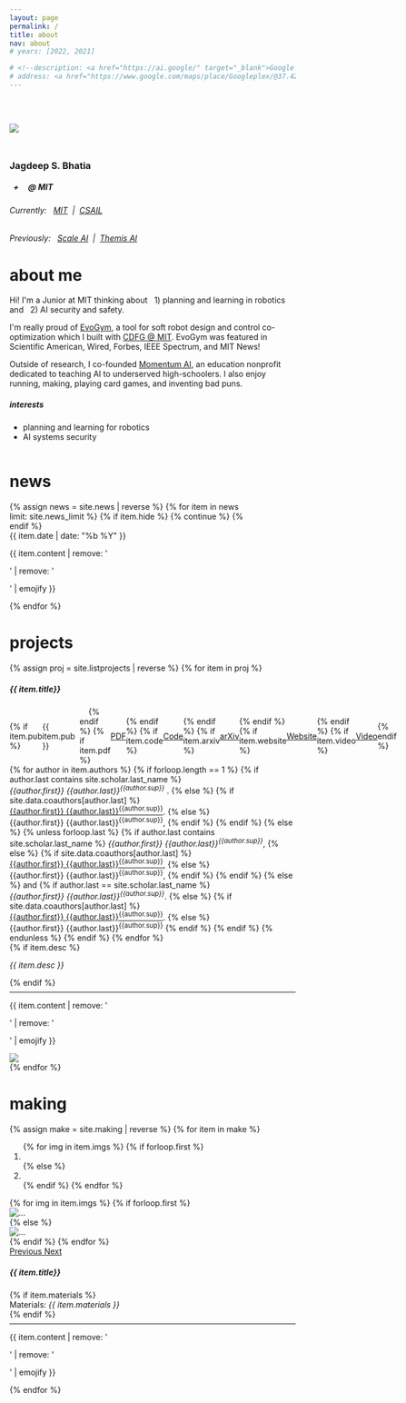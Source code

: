 ```yaml
---
layout: page
permalink: /
title: about
nav: about
# years: [2022, 2021]

# <!--description: <a href="https://ai.google/" target="_blank">Google AI</a> -->
# address: <a href="https://www.google.com/maps/place/Googleplex/@37.4220656,-122.0862837,17z/data=!3m1!4b1!4m5!3m4!1s0x808fba02425dad8f:0x6c296c66619367e0!8m2!3d37.4220656!4d-122.0840897" class="page-description" target="_blank">Googleplex, Mountain View, California, USA </a>
---
```


<!-- <div class="col p-0 pt-4 pb-4">
  <h1 class="pb-3 title text-left font-weight-bold" id="ABOUT">Jagdeep Singh Bhatia</h1>
  <h6 class="m-0 mb-2" style="font-size: 0.83em;">{{ page.description }}</h6>
  {% if page.address %}
      <h6 class="m-0 mb-2" style="font-size: 0.83em;">{{ page.address }}</h6>
  {% endif %}
</div> -->

<!-- Introduction -->

<div style="display: flex; flex-wrap: wrap; margin-top: 60px;">
  <div class='about-row'>
    <div class='about-column image-about-column'>
      <div style="width: 60%; padding-bottom: 25px">
        <div class="image-cropper">
          <img class="profile-img img-responsive" src="{{ 'me.jpg' | prepend: '/assets/img/' | prepend: site.baseurl | prepend: site.url }}">
        </div>
      </div>
      <h3 class="pb-1" id="ABOUT">Jagdeep S. Bhatia</h3>
      <h5 class="pb-3"><i class="fas fa-robot"  style="font-size: .77em;"></i> &nbsp; + &nbsp; <i class="fas fa-project-diagram" style="font-size: .67em;"></i>&nbsp; @  MIT</h5>
      <div style="">
        <h6 class="pb-1 text-left">Currently:&nbsp;&nbsp;
          <a href="https://www.mit.edu/" target="_blank">MIT</a>&nbsp;&nbsp;|&nbsp;
          <a href="https://www.csail.mit.edu/" target="_blank">CSAIL</a>
        </h6>
        <h6 class="pb-1 text-left">Previously:&nbsp;&nbsp;
          <a href="https://scale.com/" target="_blank">Scale AI</a>&nbsp;&nbsp;|&nbsp;
          <a href="https://themisai.io/" target="_blank">Themis AI</a>
        </h6>
      </div>
    </div>
    <div class='about-column summary-about-column'>
      <h1 class="title mb-4 p-0">about me</h1>
      <p>
        Hi! I'm a Junior at MIT thinking about &nbsp; 1) planning and learning in robotics and  &nbsp; 2) AI security and safety.
      </p>
      <p>
        I'm really proud of 
        <a href="https://evolutiongym.github.io/" target="_blank">EvoGym</a>, 
        a tool for soft robot design and control co-optimization which I built with 
        <a href="https://cdfg.mit.edu/" target="_blank">CDFG @ MIT</a>.
        EvoGym was featured in Scientific American, Wired, Forbes, IEEE Spectrum, and MIT News!
      </p>
      <p>
        Outside of research, I co-founded 
        <a href="https://momentumai.org/" target="_blank">Momentum AI</a>, 
        an education nonprofit dedicated to teaching AI to underserved high-schoolers. I also enjoy running, making, playing card games, and inventing bad puns.
      </p>
      <h5 class="pt-1 font-weight-bold">interests</h5>
      <ul>
        <li>planning and learning for robotics</li>
        <li>AI systems security</li>
      </ul>
    </div>
  </div>
</div>

<!-- Introduction -->

<!-- <div style="display: flex; flex-wrap: wrap;">
    <div class="text-justify p-0">
        <div class="col-xs-12 col-sm-6 p-0 pt-2 pb-sm-2 pb-4 pl-sm-4 text-center" style="float: right;">
          <img class="profile-img img-responsive" style="width: 90%;" src="{{ 'me.jpg' | prepend: '/assets/img/' | prepend: site.baseurl | prepend: site.url }}">
        </div>

        <p>
            Hey there! I'm Jagdeep, a sophomore at MIT studying computer science. 
        </p>

        <p>
            I'm interested in thinking about some of the more nuanced problems in AI (interpretability, robustness, generalizability) and applying those ideas to designing intelligent embodied systems. I'm really proud of 
            <a href="https://evolutiongym.github.io/" target="_blank">EvoGym</a>,
            a benchmark for design and control co-optimization for voxel-based soft robots which I built with the 
            <a href="https://cdfg.mit.edu/" target="_blank">Computational Design and Fabrication Group</a>
            at MIT. I spent this winter designing debiasing algorithms at 
            <a href="https://themisai.io/" target="_blank">Themis AI</a>,
            and this summer, I'll be working on similar challenges at 
            <a href="https://scale.com/" target="_blank">Scale</a>. My work has been featured in Scientific American, Wired, Forbes, IEEE Spectrum, and MIT News. 
        </p>
    </div>
</div>

<div class="col text-justify p-0">
    <p>
        In my free time I love running, playing card games, and making bad puns.
    </p>
</div> -->

<!-- News -->

<div class="news mt-3 p-0" style="width: 85%" id="NEWS">
  <h1 class="title mb-4 p-0">news</h1>
  {% assign news = site.news | reverse %}
  {% for item in news limit: site.news_limit %}
  {% if item.hide %}
    {% continue %}
  {% endif %}
    <div class="row p-0">
      <div class="col-sm-2 p-0">
        <!-- <span class="badge light-green darken-1 font-weight-bold text-uppercase align-middle date ml-3">
          {{ item.date | date: "%b %-d, %Y" }}
        </span> -->
        <span class="badge burgundy font-weight-bold text-uppercase align-middle date ml-3">
          {{ item.date | date: "%b %Y" }}
        </span>
      </div>
      <div class="col-sm-10 mt-2 mt-sm-0 ml-3 ml-md-0 p-0 font-weight-normal text">
        <p>{{ item.content | remove: '<p>' | remove: '</p>' | emojify }}</p>
      </div>
    </div>
  {% endfor %}
</div>

<!-- Projects -->

<div class="news mt-3 p-0" id="PROJ">
  <h1 class="title mt-5 mb-5 p-0">projects</h1>
  <div class="pl-3 pr-3">
    {% assign proj = site.listprojects | reverse %}
    {% for item in proj %}
      <div class="row mt-2 mb-4">
        <!-- First column -->
        <div class="col-sm-8 mt-2 mt-sm-0 ml-3 ml-md-0 pl-1 pr-1 font-weight-light text">
          <h5 class="pt-1 font-weight-bold">{{ item.title}}</h5>
          <!-- Badges -->
          <div class="mb-2" style="display: flex; align-items: center;">
            {% if item.pub %}
            <span class="badge burgundy font-weight-bold proj-list-badge mr-1">{{ item.pub }}</span>
            <!-- <a class="badge burgundy font-weight-bold proj-list-badge mr-1" href="{{site.data.venues[entry.pub].url}}" target="_blank">{{ item.pub }}</a> -->
            &nbsp;&nbsp;
            <div class="vl"></div>
            &nbsp;&nbsp;&nbsp;
            {% endif %}
            {% if item.pdf %}
              <a class="badge grey font-weight-bold mr-2 proj-list-badge" href="{{ item.pdf | prepend: '/assets/pdf/' | prepend: site.baseurl | prepend: site.url }}" target="_blank">PDF</a>
            {% endif %}
            {% if item.code %}
              <a class="badge grey font-weight-bold mr-2 proj-list-badge" href="{{ item.code }}" target="_blank">Code</a>
            {% endif %}
            {% if item.arxiv %}
              <a class="badge grey font-weight-bold mr-2 proj-list-badge" href="http://arxiv.org/abs/{{ item.arxiv }}" target="_blank">arXiv</a>
            {% endif %}
            {% if item.website %}
              <a class="badge grey font-weight-bold mr-2 proj-list-badge" href="{{ item.website }}" target="_blank">Website</a>
            {% endif %}
            {% if item.video %}
              <a class="badge grey font-weight-bold mr-2 proj-list-badge" href="{{ item.video }}" target="_blank">Video</a>
            {% endif %}
          </div>
          <!-- Authors -->
          <div class="author">
            {% for author in item.authors %}
              {% if forloop.length == 1 %}
                {% if author.last contains site.scholar.last_name %}
                  <nobr><em>{{author.first}} {{author.last}}<sup>{{author.sup}}</sup> </em>.</nobr>
                {% else %}
                  {% if site.data.coauthors[author.last] %}
                    <nobr><a class="proj-list-author-a" href="{{site.data.coauthors[author.last].url}}" target="_blank">{{author.first}} {{author.last}}<sup>{{author.sup}}</sup></a>.</nobr>
                  {% else %}
                    <nobr>{{author.first}} {{author.last}}<sup>{{author.sup}}</sup>,</nobr>
                  {% endif %}
                {% endif %}
              {% else %}
                {% unless forloop.last %}
                  {% if author.last contains site.scholar.last_name %}
                    <nobr><em>{{author.first}} {{author.last}}<sup>{{author.sup}}</sup></em>,</nobr>
                  {% else %}
                    {% if site.data.coauthors[author.last] %}
                      <nobr><a class="proj-list-author-a" href="{{site.data.coauthors[author.last].url}}" target="_blank">{{author.first}} {{author.last}}<sup>{{author.sup}}</sup></a>,</nobr>
                    {% else %}
                      <nobr>{{author.first}} {{author.last}}<sup>{{author.sup}}</sup>,</nobr>
                    {% endif %}
                  {% endif %}
                {% else %}
                  and
                  {% if author.last == site.scholar.last_name %}
                    <nobr><em>{{author.first}} {{author.last}}<sup>{{author.sup}}</sup></em>.</nobr>
                  {% else %}
                    {% if site.data.coauthors[author.last] %}
                      <nobr><a class="proj-list-author-a" href="{{site.data.coauthors[author.last].url}}" target="_blank">{{author.first}} {{author.last}}<sup>{{author.sup}}</sup></a>.</nobr>
                    {% else %}
                      <nobr>{{author.first}} {{author.last}}<sup>{{author.sup}}</sup></nobr>
                    {% endif %}
                  {% endif %}
                {% endunless %}
              {% endif %}
            {% endfor %}
          </div>
          <!-- Extra description -->
          {% if item.desc %}
            <div class="font-weight-normal mt-1">
              <i><p class="m-0">{{ item.desc }}</p></i>
            </div>
          {% endif %}
          <!-- Content -->
          <hr style="margin-top: 8px; margin-bottom: 8px;"> 
          <div class="font-weight-normal">
            <p>{{ item.content | remove: '<p>' | remove: '</p>' | emojify }}</p>
          </div>
        </div>
        <!-- Second Column -->
        <div class="col-sm-4 pl-4"> 
          <!-- <span class="badge burgundy font-weight-bold text-uppercase align-middle date ml-3">
            {{ item.date | date: "%b %Y" }}
          </span> -->
          <div class="image-project-holder">
            <img class="profile-img img-responsive project-list-img" src="{{ item.img | prepend: '/assets/img/' | prepend: site.baseurl | prepend: site.url }}">
          </div>
        </div>
      </div>
    {% endfor %}
  </div>
</div>

<!-- publications -->

<!-- <br/>
<div class="news mt-3 p-0" id="PUB">
  <h1 class="title mb-4 p-0">publications</h1>
  {% for y in page.years %}
    <div class="row m-0 p-0" style="border-top: 1px solid #ddd; flex-direction: row-reverse;">
      <div class="col-sm-1 mt-2 p-0 pr-1">
        <h3 class="bibliography-year">{{y}}</h3>
      </div>
      <div class="col-sm-11 p-0">
        {% bibliography -f papers -q @*[year={{y}}]* %}
      </div>
    </div>
  {% endfor %}
</div> -->


<!-- Making -->

<div class="news mt-3 p-0" id="MAKE">
  <h1 class="title mt-5 mb-5 p-0">making</h1>
  <div class="pl-3 pr-3 mt-3">
    {% assign make = site.making | reverse %}
    {% for item in make %}
      <div class="row mt-2 mb-5">
        <!-- First column -->
        <div class="col-sm-6 pl-4 pr-5"> 
          <!-- Carousel -->
          <div id="carousel{{item.idd}}" class="carousel slide" data-ride="carousel">
            <ol class="carousel-indicators">
              {% for img in item.imgs %}
                {% if forloop.first %}
                  <li data-target="#carousel{{item.idd}}" data-slide-to="{{forloop.index0}}" class="active"></li>
                {% else %}
                  <li data-target="#carousel{{item.idd}}" data-slide-to="{{forloop.index0}}"></li>
                {% endif %}
              {% endfor %}
            </ol>
            <div class="carousel-inner">
              {% for img in item.imgs %}
                {% if forloop.first %}
                <div class="carousel-item active carousel-div">
                  <img src="{{ img | prepend: '/assets/img/' | prepend: site.baseurl | prepend: site.url }}" class="d-block w-100 carousel-img" alt="...">
                </div>
                {% else %}
                  <div class="carousel-item carousel-div">
                    <img src="{{ img | prepend: '/assets/img/' | prepend: site.baseurl | prepend: site.url }}" class="d-block w-100 carousel-img" alt="...">
                  </div>
                {% endif %}
              {% endfor %}
            </div>
            <a class="carousel-control-prev" href="#carousel{{item.idd}}" role="button" data-slide="prev">
              <span class="carousel-control-prev-icon" aria-hidden="true"></span>
              <span class="sr-only">Previous</span>
            </a>
            <a class="carousel-control-next" href="#carousel{{item.idd}}" role="button" data-slide="next">
              <span class="carousel-control-next-icon" aria-hidden="true"></span>
              <span class="sr-only">Next</span>
            </a>
          </div>
        </div>
        <!-- Second Column -->
        <div class="col-sm-6 mt-2 mt-sm-0 ml-3 ml-md-0 pl-1 pr-1 font-weight-light text">
          <h5 class="pt-1 font-weight-bold">{{ item.title}}</h5>
          <!-- Materials -->
          {% if item.materials %}
            <div>
              <span class="bold-theme">Materials: </span>
              <span class="font-weight-normal" >
                <i>{{ item.materials }}</i>
              </span>
            </div>
          {% endif %}
          <!-- Content -->
          <hr style="margin-top: 8px; margin-bottom: 8px;"> 
          <div class="font-weight-normal">
            <p>{{ item.content | remove: '<p>' | remove: '</p>' | emojify }}</p>
          </div>
        </div>
      </div>
    {% endfor %}
  </div>
</div>
